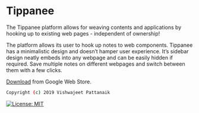 # Tippanee
The Tippanee platform allows for weaving contents and applications by hooking up to existing web pages - independent of ownership!

The platform allows its user to hook up notes to web components. Tippanee has a minimalistic design and doesn’t hamper user experience. It’s sidebar design neatly embeds into any webpage and can be easily hidden if required. Save multiple notes on different webpages and switch between them with a few clicks. 

[Download](https://chrome.google.com/webstore/detail/tippanee-weave-your-own-w/ccfghgegoegbjgloocplalkhfimgaccb?hl=en) from Google Web Store.



```sh
Copyright (c) 2019 Vishwajeet Pattanaik
```

[![License: MIT](https://img.shields.io/badge/License-MIT-yellow.svg)](https://opensource.org/licenses/MIT)